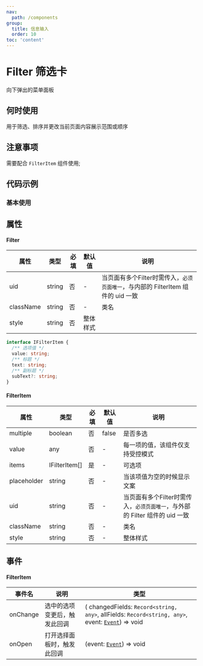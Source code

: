 ```yaml
---
nav:
  path: /components
group:
  title: 信息输入
  order: 10
toc: 'content'
---
```

# Filter 筛选卡
向下弹出的菜单面板
## 何时使用
用于筛选、排序并更改当前页面内容展示范围或顺序
## 注意事项
需要配合 `FilterItem` 组件使用;

## 代码示例
### 基本使用
<code src='../../demo/pages/Filter'></code>


## 属性
#### Filter
| 属性 | 类型 | 必填 | 默认值 | 说明 |
| -----|-----|-----|-----|----- |
| uid | string | 否 | - | 当页面有多个Filter时需传入，`必须页面唯一`，与内部的 FilterItem 组件的 uid 一致 |
| className | string | 否 | - | 类名 |
| style | string | 否 | 整体样式 |

```typescript
interface IFilterItem {
  /** 选项值 */
  value: string;
  /** 标题 */
  text: string;
  /** 副标题 */
  subText?: string;
}
```
#### FilterItem
| 属性 | 类型 | 必填 | 默认值 | 说明 |
| -----|-----|-----|-----|----- |
| multiple | boolean | 否 | false | 是否多选  |
| value | any | 否 | - | 每一项的值，该组件仅支持受控模式 |
| items | IFilterItem[] | 是 | - | 可选项 |
| placeholder | string | 否 | - | 当该项值为空的时候显示文案 |
| uid | string | 否 | - | 当页面有多个Filter时需传入，`必须页面唯一`，与外部的 Filter 组件的 uid 一致 |
| className | string | 否 | - | 类名 |
| style | string | 否 | - | 整体样式 |

## 事件
#### FilterItem

| 事件名 | 说明 | 类型 |
| -----|-----|-----|
| onChange | 选中的选项变更后，触发此回调 | ( changedFields: `Record<string, any>`, allFields: `Record<string, any>`, event:  [`Event`](https://opendocs.alipay.com/mini/framework/event-object)) => void |
| onOpen | 打开选择面板时，触发此回调 | (event:  [`Event`](https://opendocs.alipay.com/mini/framework/event-object)) => void |

